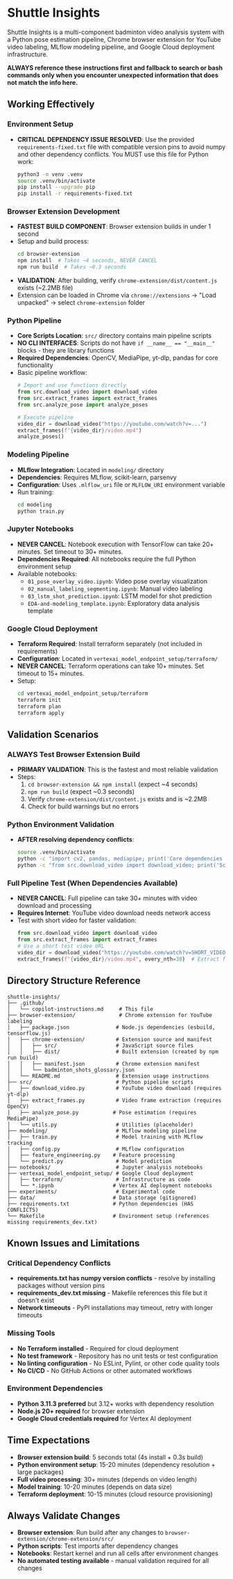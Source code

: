 # Shuttle Insights
Shuttle Insights is a multi-component badminton video analysis system with a Python pose estimation pipeline, Chrome browser extension for YouTube video labeling, MLflow modeling pipeline, and Google Cloud deployment infrastructure.

**ALWAYS reference these instructions first and fallback to search or bash commands only when you encounter unexpected information that does not match the info here.**

## Working Effectively

### Environment Setup
- **CRITICAL DEPENDENCY ISSUE RESOLVED**: Use the provided `requirements-fixed.txt` file with compatible version pins to avoid numpy and other dependency conflicts. You MUST use this file for Python work:
  ```bash
  python3 -m venv .venv
  source .venv/bin/activate
  pip install --upgrade pip
  pip install -r requirements-fixed.txt

### Browser Extension Development
- **FASTEST BUILD COMPONENT**: Browser extension builds in under 1 second
- Setup and build process:
  ```bash
  cd browser-extension
  npm install  # Takes ~4 seconds, NEVER CANCEL
  npm run build  # Takes ~0.3 seconds
  ```
- **VALIDATION**: After building, verify `chrome-extension/dist/content.js` exists (~2.2MB file)
- Extension can be loaded in Chrome via `chrome://extensions` -> "Load unpacked" -> select `chrome-extension` folder

### Python Pipeline
- **Core Scripts Location**: `src/` directory contains main pipeline scripts
- **NO CLI INTERFACES**: Scripts do not have `if __name__ == "__main__"` blocks - they are library functions
- **Required Dependencies**: OpenCV, MediaPipe, yt-dlp, pandas for core functionality
- Basic pipeline workflow:
  ```python
  # Import and use functions directly
  from src.download_video import download_video
  from src.extract_frames import extract_frames  
  from src.analyze_pose import analyze_poses
  
  # Execute pipeline
  video_dir = download_video("https://youtube.com/watch?v=...")
  extract_frames(f"{video_dir}/video.mp4")
  analyze_poses()
  ```

### Modeling Pipeline
- **MLflow Integration**: Located in `modeling/` directory
- **Dependencies**: Requires MLflow, scikit-learn, parsenvy
- **Configuration**: Uses `.mlflow_uri` file or `MLFLOW_URI` environment variable
- Run training:
  ```bash
  cd modeling
  python train.py
  ```

### Jupyter Notebooks
- **NEVER CANCEL**: Notebook execution with TensorFlow can take 20+ minutes. Set timeout to 30+ minutes.
- **Dependencies Required**: All notebooks require the full Python environment setup
- Available notebooks:
  - `01_pose_overlay_video.ipynb`: Video pose overlay visualization
  - `02_manual_labeling_segmenting.ipynb`: Manual video labeling
  - `03_lstm_shot_prediction.ipynb`: LSTM model for shot prediction
  - `EDA-and-modeling_template.ipynb`: Exploratory data analysis template

### Google Cloud Deployment
- **Terraform Required**: Install terraform separately (not included in requirements)
- **Configuration**: Located in `vertexai_model_endpoint_setup/terraform/`
- **NEVER CANCEL**: Terraform operations can take 10+ minutes. Set timeout to 15+ minutes.
- Setup:
  ```bash
  cd vertexai_model_endpoint_setup/terraform
  terraform init
  terraform plan
  terraform apply
  ```

## Validation Scenarios

### ALWAYS Test Browser Extension Build
- **PRIMARY VALIDATION**: This is the fastest and most reliable validation
- Steps:
  1. `cd browser-extension && npm install` (expect ~4 seconds)
  2. `npm run build` (expect ~0.3 seconds)  
  3. Verify `chrome-extension/dist/content.js` exists and is ~2.2MB
  4. Check for build warnings but no errors

### Python Environment Validation
- **AFTER resolving dependency conflicts**:
  ```bash
  source .venv/bin/activate
  python -c "import cv2, pandas, mediapipe; print('Core dependencies available')"
  python -c "from src.download_video import download_video; print('Scripts importable')"
  ```

### Full Pipeline Test (When Dependencies Available)
- **NEVER CANCEL**: Full pipeline can take 30+ minutes with video download and processing
- **Requires Internet**: YouTube video download needs network access
- Test with short video for faster validation:
  ```python
  from src.download_video import download_video
  from src.extract_frames import extract_frames
  # Use a short test video URL
  video_dir = download_video("https://youtube.com/watch?v=SHORT_VIDEO")
  extract_frames(f"{video_dir}/video.mp4", every_nth=30)  # Extract fewer frames
  ```

## Directory Structure Reference

```
shuttle-insights/
├── .github/
│   └── copilot-instructions.md     # This file
├── browser-extension/              # Chrome extension for YouTube labeling
│   ├── package.json               # Node.js dependencies (esbuild, tensorflow.js)
│   ├── chrome-extension/          # Extension source and manifest
│   │   ├── src/                   # JavaScript source files
│   │   ├── dist/                  # Built extension (created by npm run build)
│   │   ├── manifest.json          # Chrome extension manifest
│   │   └── badminton_shots_glossary.json
│   └── README.md                  # Extension usage instructions
├── src/                           # Python pipeline scripts
│   ├── download_video.py          # YouTube video download (requires yt-dlp)
│   ├── extract_frames.py          # Video frame extraction (requires OpenCV)
│   ├── analyze_pose.py           # Pose estimation (requires MediaPipe)
│   └── utils.py                   # Utilities (placeholder)
├── modeling/                      # MLflow modeling pipeline
│   ├── train.py                   # Model training with MLflow tracking
│   ├── config.py                  # MLflow configuration
│   ├── feature_engineering.py    # Feature processing
│   └── predict.py                 # Model prediction
├── notebooks/                     # Jupyter analysis notebooks
├── vertexai_model_endpoint_setup/ # Google Cloud deployment
│   ├── terraform/                 # Infrastructure as code
│   └── *.ipynb                   # Vertex AI deployment notebooks
├── experiments/                   # Experimental code
├── data/                         # Data storage (gitignored)
├── requirements.txt              # Python dependencies (HAS CONFLICTS)
└── Makefile                      # Environment setup (references missing requirements_dev.txt)
```

## Known Issues and Limitations

### Critical Dependency Conflicts
- **requirements.txt has numpy version conflicts** - resolve by installing packages without version pins
- **requirements_dev.txt missing** - Makefile references this file but it doesn't exist
- **Network timeouts** - PyPI installations may timeout, retry with longer timeouts

### Missing Tools
- **No Terraform installed** - Required for cloud deployment
- **No test framework** - Repository has no unit tests or test configuration
- **No linting configuration** - No ESLint, Pylint, or other code quality tools
- **No CI/CD** - No GitHub Actions or other automated workflows

### Environment Dependencies
- **Python 3.11.3 preferred** but 3.12+ works with dependency resolution
- **Node.js 20+ required** for browser extension
- **Google Cloud credentials required** for Vertex AI deployment

## Time Expectations

- **Browser extension build**: 5 seconds total (4s install + 0.3s build)
- **Python environment setup**: 15-20 minutes (dependency resolution + large packages)
- **Full video processing**: 30+ minutes (depends on video length)
- **Model training**: 10-20 minutes (depends on data size)
- **Terraform deployment**: 10-15 minutes (cloud resource provisioning)

## Always Validate Changes

- **Browser extension**: Run build after any changes to `browser-extension/chrome-extension/src/`
- **Python scripts**: Test imports after dependency changes
- **Notebooks**: Restart kernel and run all cells after environment changes
- **No automated testing available** - manual validation required for all changes